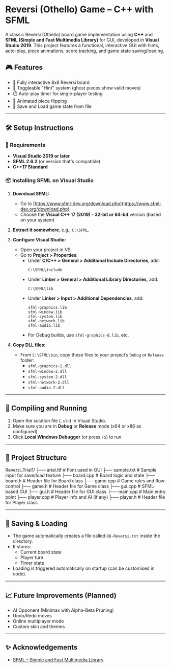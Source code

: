 # Reversi (Othello) Game – C++ with SFML

A classic Reversi (Othello) board game implementation using **C++** and **SFML (Simple and Fast Multimedia Library)** for GUI, developed in **Visual Studio 2019**. This project features a functional, interactive GUI with hints, auto-play, piece animations, score tracking, and game state saving/loading.

## 🎮 Features

- 🎲 Fully interactive 8x8 Reversi board
- 👻 Toggleable "Hint" system (ghost pieces show valid moves)
- ⏱️ Auto-play timer for single-player testing
- 🔄 Animated piece flipping
- 💾 Save and Load game state from file

---

## 🛠️ Setup Instructions

### 🔧 Requirements

- **Visual Studio 2019 or later**
- **SFML 2.6.2** (or version that's compatible)
- **C++17 Standard**

### 📦 Installing SFML on Visual Studio

1. **Download SFML:**
   - Go to [https://www.sfml-dev.org/download.php](https://www.sfml-dev.org/download.php)
   - Choose the **Visual C++ 17 (2019) - 32-bit or 64-bit** version (based on your system)

2. **Extract it somewhere**, e.g., `C:\SFML`.

3. **Configure Visual Studio:**
   - Open your project in VS.
   - Go to **Project > Properties**:
     - Under **C/C++ > General > Additional Include Directories**, add:
       ```
       C:\SFML\include
       ```
     - Under **Linker > General > Additional Library Directories**, add:
       ```
       C:\SFML\lib
       ```
     - Under **Linker > Input > Additional Dependencies**, add:
       ```
       sfml-graphics.lib
       sfml-window.lib
       sfml-system.lib
       sfml-network.lib
       sfml-audio.lib
       ```
     - For Debug builds, use `sfml-graphics-d.lib`, etc.

4. **Copy DLL files:**
   - From `C:\SFML\bin`, copy these files to your project’s `Debug` or `Release` folder:
     - `sfml-graphics-2.dll`
     - `sfml-window-2.dll`
     - `sfml-system-2.dll`
     - `sfml-network-2.dll`
     - `sfml-audio-2.dll`

---

## 🚀 Compiling and Running

1. Open the solution file (`.sln`) in Visual Studio.
2. Make sure you are in **Debug** or **Release** mode (x64 or x86 as configured).
3. Click **Local Windows Debugger** (or press `F5`) to run.

---

## 🧩 Project Structure
Reversi_Trial1/
├── arial.ttf               # Font used in GUI
├── sample.txt              # Sample input for save/load feature
├── board.cpp               # Board logic and state
├── board.h                 # Header file for Board class
├── game.cpp                # Game rules and flow control
├── game.h                  # Header file for Game class
├── gui.cpp                 # SFML-based GUI
├── gui.h                   # Header file for GUI class
├── main.cpp                # Main entry point
├── player.cpp              # Player info and AI (if any)
├── player.h                # Header file for Player class

---

## 💾 Saving & Loading

- The game automatically creates a file called `DB-Reversi.txt` inside the directory.
- It stores:
  - Current board state
  - Player turn
  - Timer state
- Loading is triggered automatically on startup (can be customised in code).

---

## 📈 Future Improvements (Planned)

- AI Opponent (Minimax with Alpha-Beta Pruning)
- Undo/Redo moves
- Online multiplayer mode
- Custom skin and themes

---

## ✨ Acknowledgements

- [SFML – Simple and Fast Multimedia Library](https://www.sfml-dev.org)
